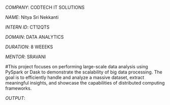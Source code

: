 *COMPANY*: CODTECH IT SOLUTIONS

*NAME*: Nitya Sri Nekkanti

*INTERN ID*: CT12QTS

*DOMAIN*: DATA ANALYTICS

*DURATION*: 8 WEEEKS

*MENTOR*: SRAVANI

#This project focuses on performing large-scale data analysis using PySpark or Dask to demonstrate the scalability of big data processing. The goal is to efficiently handle and analyze a massive dataset, extract meaningful insights, and showcase the capabilities of distributed computing frameworks.

*OUTPUT*: 
